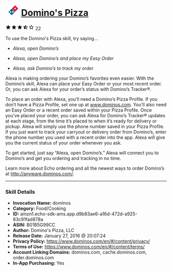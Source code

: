# &nbsp;<img src="skill_icon" alt="Domino's Pizza icon" width="36"> [Domino's Pizza](http://alexa.amazon.com/#skills/amzn1.echo-sdk-ams.app.d9b83ae6-a16d-472d-a925-83c91fad878a)
![3.7 stars](../../images/ic_star_black_18dp_1x.png)![3.7 stars](../../images/ic_star_black_18dp_1x.png)![3.7 stars](../../images/ic_star_black_18dp_1x.png)![3.7 stars](../../images/ic_star_half_black_18dp_1x.png)![3.7 stars](../../images/ic_star_border_black_18dp_1x.png) 22

To use the Domino's Pizza skill, try saying...

* *Alexa, open Domino’s*

* *Alexa, open Domino’s and place my Easy Order*

* *Alexa, ask Domino’s to track my order*

Alexa is making ordering your Domino’s favorites even easier. With the Domino’s skill, Alexa can place your Easy Order or your most recent order. Or, you can ask Alexa for your order’s status with Domino’s Tracker®.

To place an order with Alexa, you’ll need a Domino’s Pizza Profile. If you don’t have a Pizza Profile, set one up at www.dominos.com. You’ll also need an Easy Order or a recent order saved within your Pizza Profile. Once you’ve placed your order, you can ask Alexa for Domino’s Tracker® updates at each stage, from the time it’s placed to when it’s ready for delivery or pickup. Alexa will simply use the phone number saved in your Pizza Profile.
If you just want to track your carryout or delivery order from Domino’s, enter the phone number you used with a recent order into the app. Alexa will give you the current status of your order whenever you ask.

To get started, just say “Alexa, open Domino’s.” Alexa will connect you to Domino’s and get you ordering and tracking in no time.

Learn more about Echo ordering and all the newest ways to order Domino’s at http://anyware.dominos.com/.

***

### Skill Details

* **Invocation Name:** dominos
* **Category:** Food/Cooking
* **ID:** amzn1.echo-sdk-ams.app.d9b83ae6-a16d-472d-a925-83c91fad878a
* **ASIN:** B01B5G99CC
* **Author:** Domino's Pizza, LLC
* **Release Date:** January 27, 2016 @ 20:07:24
* **Privacy Policy:** https://www.dominos.com/en/#/content/privacy/
* **Terms of Use:** https://www.dominos.com/en/#/content/terms/
* **Account Linking Domains:** dominos.com, cache.dominos.com, order.dominos.com
* **In-App Purchasing:** Yes
